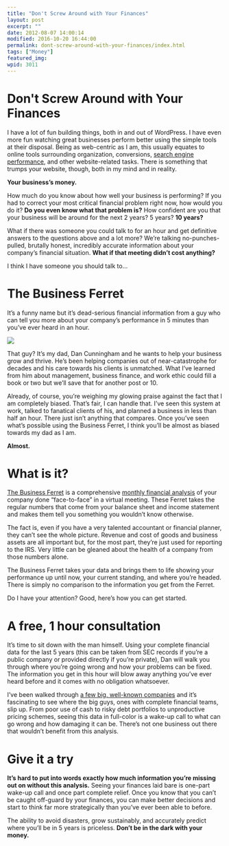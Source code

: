 ```yaml
---
title: "Don't Screw Around with Your Finances"
layout: post
excerpt: ""
date: 2012-08-07 14:00:14
modified: 2016-10-20 16:44:00
permalink: dont-screw-around-with-your-finances/index.html
tags: ["Money"]
featured_img:
wpid: 3011
---
```


# Don't Screw Around with Your Finances

I have a lot of fun building things, both in and out of WordPress. I have even more fun watching great businesses perform better using the simple tools at their disposal. Being as web-centric as I am, this usually equates to online tools surrounding organization, conversions, [search engine performance](/tag/seo/), and other website-related tasks. There is something that trumps your website, though, both in my mind and in reality.

**Your business’s money.**

How much do you know about how well your business is performing? If you had to correct your most critical financial problem right now, how would you do it? **Do you even know what that problem is?** How confident are you that your business will be around for the next 2 years? 5 years? **10 years?**

What if there was someone you could talk to for an hour and get definitive answers to the questions above and a lot more? We’re talking no-punches-pulled, brutally honest, incredibly accurate information about your company’s financial situation. **What if that meeting didn’t cost anything?**

I think I have someone you should talk to…

The Business Ferret
===================

It’s a funny name but it’s dead-serious financial information from a guy who can tell you more about your company’s performance in 5 minutes than you’ve ever heard in an hour.

[![](https://thebusinessferret.com/wp-content/uploads/2011/11/dad_sq.jpg)](http://thebusinessferret.com/the-team/)

That guy? It’s my dad, Dan Cunningham and he wants to help your business grow and thrive. He’s been helping companies out of near-catastrophe for decades and his care towards his clients is unmatched. What I’ve learned from him about management, business finance, and work ethic could fill a book or two but we’ll save that for another post or 10.

Already, of course, you’re weighing my glowing praise against the fact that I am completely biased. That’s fair, I can handle that. I’ve seen this system at work, talked to fanatical clients of his, and planned a business in less than half an hour. There just isn’t anything that compares. Once you’ve seen what’s possible using the Business Ferret, I think you’ll be almost as biased towards my dad as I am.

**Almost.**

What is it?
===========

[The Business Ferret](http://thebusinessferret.com/) is a comprehensive [monthly financial analysis](http://thebusinessferret.com/financial-analysis-samples/) of your company done “face-to-face” in a virtual meeting. These Ferret takes the regular numbers that come from your balance sheet and income statement and makes them tell you something you wouldn’t know otherwise.

The fact is, even if you have a very talented accountant or financial planner, they can’t see the whole picture. Revenue and cost of goods and business assets are all important but, for the most part, they’re just used for reporting to the IRS. Very little can be gleaned about the health of a company from those numbers alone.

The Business Ferret takes your data and brings them to life showing your performance up until now, your current standing, and where you’re headed. There is simply no comparison to the information you get from the Ferret.

Do I have your attention? Good, here’s how you can get started.

A free, 1 hour consultation
===========================

It’s time to sit down with the man himself. Using your complete financial data for the last 5 years (this can be taken from SEC records if you’re a public company or provided directly if you’re private), Dan will walk you through where you’re going wrong and how your problems can be fixed. The information you get in this hour will blow away anything you’ve ever heard before and it comes with no obligation whatsoever.

I’ve been walked through [a few big, well-known companies](http://thebusinessferret.com/category/financial-analysis-reports/) and it’s fascinating to see where the big guys, ones with complete financial teams, slip up. From poor use of cash to risky debt portfolios to unproductive pricing schemes, seeing this data in full-color is a wake-up call to what can go wrong and how damaging it can be. There’s not one business out there that wouldn’t benefit from this analysis.

Give it a try
=============

**It’s hard to put into words exactly how much information you’re missing out on without this analysis.** Seeing your finances laid bare is one-part wake-up call and once part complete relief. Once you know that you can’t be caught off-guard by your finances, you can make better decisions and start to think far more strategically than you’ve ever been able to before.

The ability to avoid disasters, grow sustainably, and accurately predict where you’ll be in 5 years is priceless. **Don’t be in the dark with your money.**
